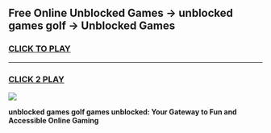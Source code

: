 
## Free Online Unblocked Games → unblocked games golf → Unblocked Games
<h3>
<a href="https://premium.freeplayer.one?title=unblocked_games_golf&ref=21F">CLICK TO PLAY</a></h3>
<hr>

<h3>
<a href="https://premium.freeplayer.one?title=unblocked_games_golf&ref=21F">CLICK 2 PLAY</a>
  
</h3>

<a href="https://premium.freeplayer.one?title=unblocked_games_golf&ref=21F/"><img src="https://clearcache.store/games.png"></a>


**unblocked games golf games unblocked: Your Gateway to Fun and Accessible Online Gaming**
